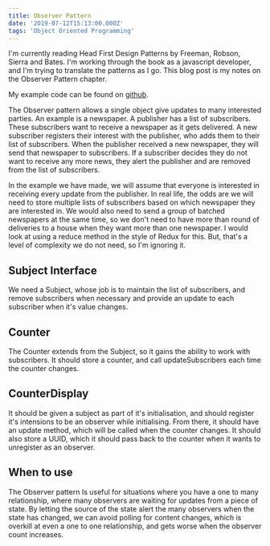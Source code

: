 ```yaml
---
title: Observer Pattern
date: '2019-07-12T15:13:00.000Z'
tags: 'Object Oriented Programming'
---
```


I'm currently reading Head First Design Patterns by Freeman, Robson, Sierra and Bates.
I'm working through the book as a javascript developer, and I'm trying to translate
the patterns as I go. This blog post is my notes on the Observer Pattern chapter.

My example code can be found on [github](https://github.com/gerbilsinspace/observer-pattern).

The Observer pattern allows a single object give updates to many interested parties.
An example is a newspaper. A publisher has a list of subscribers. These subscribers
want to receive a newspaper as it gets delivered. A new subscriber registers their
interest with the publisher, who adds them to their list of subscribers. When the publisher
received a new newspaper, they will send that newspaper to subscribers. If a subscriber
decides they do not want to receive any more news, they alert the publisher and are
removed from the list of subscribers.

In the example we have made, we will assume that everyone is interested in receiving every
update from the publisher. In real life, the odds are we will need to store multiple
lists of subscribers based on which newspaper they are interested in. We would also need
to send a group of batched newspapers at the same time, so we don't need to have more than
round of deliveries to a house when they want more than one newspaper. I would look at using
a reduce method in the style of Redux for this. But, that's a level of complexity we do not need,
so I'm ignoring it.

## Subject Interface

We need a Subject, whose job is to maintain the list of subscribers, and remove subscribers
when necessary and provide an update to each subscriber when it's value changes.

## Counter

The Counter extends from the Subject, so it gains the ability to work with subscribers.
It should store a counter, and call updateSubscribers each time the counter changes.

## CounterDisplay

It should be given a subject as part of it's initialisation, and should register it's intensions
to be an observer while initialising. From there, it should have an update method, which will be called
when the counter changes. It should also store a UUID, which it should pass back to the counter when
it wants to unregister as an observer.

## When to use

The Observer pattern Is useful for situations where you have a one to many relationship,
where many observers are waiting for updates from a piece of state. By letting the
source of the state alert the many observers when the state has changed, we can avoid
polling for content changes, which is overkill at even a one to one relationship, and
gets worse when the observer count increases.
